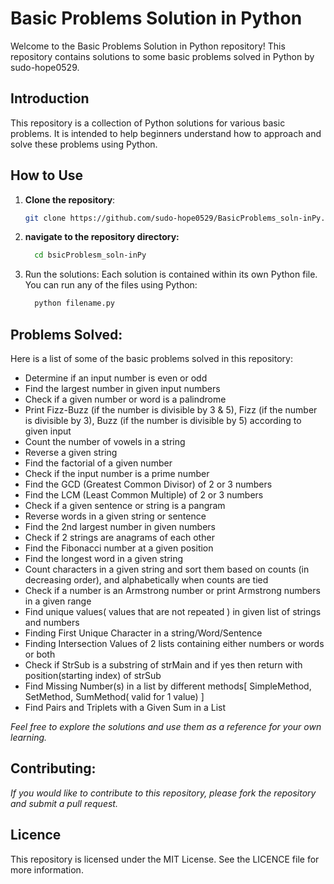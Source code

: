 # Basic Problems Solution in Python

Welcome to the Basic Problems Solution in Python repository! This repository contains solutions to some basic problems solved in Python by sudo-hope0529.

## Introduction

This repository is a collection of Python solutions for various basic problems. It is intended to help beginners understand how to approach and solve these problems using Python.

## How to Use

1. **Clone the repository**:
      ```bash
      git clone https://github.com/sudo-hope0529/BasicProblems_soln-inPy.git
      ```

2. **navigate to the repository directory:**
      ```bash
        cd bsicProblesm_soln-inPy
      ```
3. Run the solutions:
  Each solution is contained within its own Python file. You can run any of the files using Python:
     ```bash
       python filename.py
     ```

## **Problems Solved:**

Here is a list of some of the basic problems solved in this repository:
  
- Determine if an input number is even or odd
- Find the largest number in given input numbers
- Check if a given number or word is a palindrome
- Print Fizz-Buzz (if the number is divisible by 3 & 5), Fizz (if the number is divisible by 3), Buzz (if the number is divisible by 5) according to given input
- Count the number of vowels in a string
- Reverse a given string
- Find the factorial of a given number
- Check if the input number is a prime number
- Find the GCD (Greatest Common Divisor) of 2 or 3 numbers
- Find the LCM (Least Common Multiple) of 2 or 3 numbers
- Check if a given sentence or string is a pangram
- Reverse words in a given string or sentence
- Find the 2nd largest number in given numbers
- Check if 2 strings are anagrams of each other
- Find the Fibonacci number at a given position
- Find the longest word in a given string
- Count characters in a given string and sort them based on counts (in decreasing order), and alphabetically when counts are tied
- Check if a number is an Armstrong number or print Armstrong numbers in a given range
- Find unique values( values that are not repeated ) in given list of strings and numbers
- Finding First Unique Character in a string/Word/Sentence
- Finding Intersection Values of 2 lists containing either numbers or words or both
- Check if StrSub is a substring of strMain and if yes then return with position(starting index) of strSub
- Find Missing Number(s) in a list by different methods[ SimpleMethod, SetMethod, SumMethod( valid for 1 value) ]
- Find Pairs and Triplets with a Given Sum in a List

    
*Feel free to explore the solutions and use them as a reference for your own learning.*

## **Contributing:**
  *If you would like to contribute to this repository, please fork the repository and submit a pull request.*

## **Licence**
  This repository is licensed under the MIT License. See the LICENCE file for more information.
